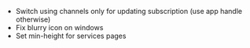 - Switch using channels only for updating subscription (use app handle otherwise)
- Fix blurry icon on windows
- Set min-height for services pages
